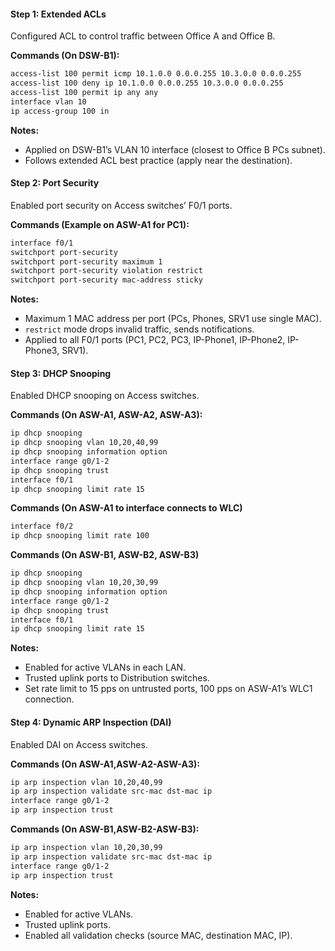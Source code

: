 #### Step 1: Extended ACLs
Configured ACL to control traffic between Office A and Office B.

**Commands (On DSW-B1):**
```bash
access-list 100 permit icmp 10.1.0.0 0.0.0.255 10.3.0.0 0.0.0.255
access-list 100 deny ip 10.1.0.0 0.0.0.255 10.3.0.0 0.0.0.255
access-list 100 permit ip any any
interface vlan 10
ip access-group 100 in
```

**Notes:** 
- Applied on DSW-B1’s VLAN 10 interface (closest to Office B PCs subnet).
- Follows extended ACL best practice (apply near the destination).

#### Step 2: Port Security
Enabled port security on Access switches’ F0/1 ports.

**Commands (Example on ASW-A1 for PC1):**
```bash
interface f0/1
switchport port-security
switchport port-security maximum 1
switchport port-security violation restrict
switchport port-security mac-address sticky
```

**Notes:** 
- Maximum 1 MAC address per port (PCs, Phones, SRV1 use single MAC).
- `restrict` mode drops invalid traffic, sends notifications.
- Applied to all F0/1 ports (PC1, PC2, PC3, IP-Phone1, IP-Phone2, IP-Phone3, SRV1).

#### Step 3: DHCP Snooping
Enabled DHCP snooping on Access switches.

**Commands (On ASW-A1, ASW-A2, ASW-A3):**
```bash
ip dhcp snooping
ip dhcp snooping vlan 10,20,40,99
ip dhcp snooping information option
interface range g0/1-2
ip dhcp snooping trust
interface f0/1
ip dhcp snooping limit rate 15
```

**Commands (On ASW-A1 to interface connects to WLC)**
```bash
interface f0/2
ip dhcp snooping limit rate 100
```

**Commands (On ASW-B1, ASW-B2, ASW-B3)**
```bash
ip dhcp snooping
ip dhcp snooping vlan 10,20,30,99
ip dhcp snooping information option
interface range g0/1-2
ip dhcp snooping trust
interface f0/1
ip dhcp snooping limit rate 15
```

**Notes:** 
- Enabled for active VLANs in each LAN.
- Trusted uplink ports to Distribution switches.
- Set rate limit to 15 pps on untrusted ports, 100 pps on ASW-A1’s WLC1 connection.

#### Step 4: Dynamic ARP Inspection (DAI)
Enabled DAI on Access switches.

**Commands (On ASW-A1,ASW-A2-ASW-A3):**
```bash
ip arp inspection vlan 10,20,40,99
ip arp inspection validate src-mac dst-mac ip
interface range g0/1-2
ip arp inspection trust
```

**Commands (On ASW-B1,ASW-B2-ASW-B3):**
```bash
ip arp inspection vlan 10,20,30,99
ip arp inspection validate src-mac dst-mac ip
interface range g0/1-2
ip arp inspection trust
```
**Notes:** 
- Enabled for active VLANs.
- Trusted uplink ports.
- Enabled all validation checks (source MAC, destination MAC, IP).
